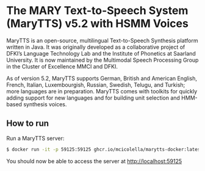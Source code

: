 # The MARY Text-to-Speech System (MaryTTS) v5.2 with HSMM Voices

MaryTTS is an open-source, multilingual Text-to-Speech Synthesis platform written in Java.
It was originally developed as a collaborative project of DFKI’s Language Technology Lab and the Institute of Phonetics at Saarland University.
It is now maintained by the Multimodal Speech Processing Group in the Cluster of Excellence MMCI and DFKI.

As of version 5.2, MaryTTS supports German, British and American English, French, Italian, Luxembourgish, Russian, Swedish, Telugu, and Turkish; more languages are in preparation.
MaryTTS comes with toolkits for quickly adding support for new languages and for building unit selection and HMM-based synthesis voices.


## How to run

Run a MaryTTS server:

```bash
$ docker run -it -p 59125:59125 ghcr.io/mcicolella/marytts-docker:latest
```

You should now be able to access the server at [http://localhost:59125](http://localhost:59125)
